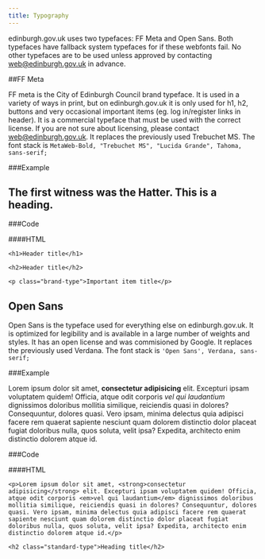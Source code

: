 ```yaml
---
title: Typography
---
```


edinburgh.gov.uk uses two typefaces: FF Meta and Open Sans. Both typefaces have fallback system typefaces for if these webfonts fail. No other typefaces are to be used unless approved by contacting [web@edinburgh.gov.uk](mailto:web@edinburgh.gov.uk) in advance.

##FF Meta

FF meta is the City of Edinburgh Council brand typeface. It is used in a variety of ways in print, but on edinburgh.gov.uk it is only used for h1, h2, buttons and very occasional important items (eg. log in/register links in header). It is a commercial typeface that must be used with the correct license. If you are not sure about licensing, please contact [web@edinburgh.gov.uk](mailto:web@edinburgh.gov.uk). It replaces the previously used Trebuchet MS. The font stack is `MetaWeb-Bold, "Trebuchet MS", "Lucida Grande", Tahoma, sans-serif;`

###Example

<h2>The first witness was the Hatter. This is a heading.</h2>

###Code

####HTML

    <h1>Header title</h1>

<!--  -->

    <h2>Header title</h2>

<!--  -->

    <p class="brand-type">Important item title</p>

<h2 class="standard-type">Open Sans</h2>

Open Sans is the typeface used for everything else on edinburgh.gov.uk. It is optimized for legibility and is available in a large number of weights and styles. It has an open license and was commisioned by Google. It replaces the previously used Verdana. The font stack is <code>'Open Sans', Verdana, sans-serif;</code>

###Example

<p>Lorem ipsum dolor sit amet, <strong>consectetur adipisicing</strong> elit. Excepturi ipsam voluptatem quidem! Officia, atque odit corporis <em>vel qui laudantium</em> dignissimos doloribus mollitia similique, reiciendis quasi in dolores? Consequuntur, dolores quasi. Vero ipsam, minima delectus quia adipisci facere rem quaerat sapiente nesciunt quam dolorem distinctio dolor placeat fugiat doloribus nulla, quos soluta, velit ipsa? Expedita, architecto enim distinctio dolorem atque id.</p>

###Code

####HTML

    <p>Lorem ipsum dolor sit amet, <strong>consectetur adipisicing</strong> elit. Excepturi ipsam voluptatem quidem! Officia, atque odit corporis <em>vel qui laudantium</em> dignissimos doloribus mollitia similique, reiciendis quasi in dolores? Consequuntur, dolores quasi. Vero ipsam, minima delectus quia adipisci facere rem quaerat sapiente nesciunt quam dolorem distinctio dolor placeat fugiat doloribus nulla, quos soluta, velit ipsa? Expedita, architecto enim distinctio dolorem atque id.</p>

<!--  -->

    <h2 class="standard-type">Heading title</h2>
